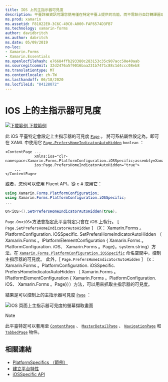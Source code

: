 ```yaml
---
title: IOS 上的主指示器可見度
description: 平臺詳細資訊可讓您使用僅在特定平臺上提供的功能，而不需執行自訂轉譯器或效果。 本文說明如何使用 iOS 平臺特定的來設定頁面上的主指示器可見度。
ms.prod: xamarin
ms.assetid: F81022E0-3C6C-49C0-A000-FAF6574D3FB7
ms.technology: xamarin-forms
author: davidbritch
ms.author: dabritch
ms.date: 05/09/2019
no-loc:
- Xamarin.Forms
- Xamarin.Essentials
ms.openlocfilehash: e76684ffb293380c283153c35c907acc50e40aab
ms.sourcegitcommit: 32d2476a5f9016baa231b7471c88c1d4ccc08eb8
ms.translationtype: MT
ms.contentlocale: zh-TW
ms.lasthandoff: 06/18/2020
ms.locfileid: "84128072"
---
```

# <a name="home-indicator-visibility-on-ios"></a>IOS 上的主指示器可見度

[![下載範例 ](~/media/shared/download.png) 下載範例](https://docs.microsoft.com/samples/xamarin/xamarin-forms-samples/userinterface-platformspecifics)

此 iOS 平臺特定會設定上主指示器的可見度 [`Page`](xref:Xamarin.Forms.Page) 。 將可系結屬性設定為，即可在 XAML 中使用它 [`Page.PrefersHomeIndicatorAutoHidden`](xref:Xamarin.Forms.PlatformConfiguration.iOSSpecific.Page.PrefersHomeIndicatorAutoHiddenProperty) `boolean` ：

```xaml
<ContentPage ...
             xmlns:ios="clr-namespace:Xamarin.Forms.PlatformConfiguration.iOSSpecific;assembly=Xamarin.Forms.Core"
             ios:Page.PrefersHomeIndicatorAutoHidden="true">
    ...
</ContentPage>
```

或者，您也可以使用 Fluent API，從 c # 取用它：

```csharp
using Xamarin.Forms.PlatformConfiguration;
using Xamarin.Forms.PlatformConfiguration.iOSSpecific;
...

On<iOS>().SetPrefersHomeIndicatorAutoHidden(true);
```

`Page.On<iOS>`方法會指定此平臺特定只會在 iOS 上執行。 [ `Page.SetPrefersHomeIndicatorAutoHidden` ] （X： Xamarin.Forms 。PlatformConfiguration. iOSSpecific. SetPrefersHomeIndicatorAutoHidden （ Xamarin.Forms 。IPlatformElementConfiguration { Xamarin.Forms 。PlatformConfiguration. iOS、 Xamarin.Forms 。Page}，system.string）方法，在 [`Xamarin.Forms.PlatformConfiguration.iOSSpecific`](xref:Xamarin.Forms.PlatformConfiguration.iOSSpecific) 命名空間中，控制主指示器的可見度。 此外，[ `Page.PrefersHomeIndicatorAutoHidden` ] （x： Xamarin.Forms 。PlatformConfiguration. iOSSpecific. PrefersHomeIndicatorAutoHidden （ Xamarin.Forms 。IPlatformElementConfiguration { Xamarin.Forms 。PlatformConfiguration. iOS、 Xamarin.Forms 。Page}））方法，可以用來抓取主指示器的可見度。

結果是可以控制上的主指示器可見度 [`Page`](xref:Xamarin.Forms.Page) ：

![IOS 頁面上主指示器可見度的螢幕擷取畫面](page-home-indicator-images/home-indicator-visibility.png "Page 首頁指標可見度")

> [!NOTE]
> 此平臺特定可以套用至 [`ContentPage`](xref:Xamarin.Forms.ContentPage) 、 [`MasterDetailPage`](xref:Xamarin.Forms.MasterDetailPage) 、 [`NavigationPage`](xref:Xamarin.Forms.NavigationPage) 和 [`TabbedPage`](xref:Xamarin.Forms.TabbedPage) 物件。

## <a name="related-links"></a>相關連結

- [PlatformSpecifics （範例）](https://docs.microsoft.com/samples/xamarin/xamarin-forms-samples/userinterface-platformspecifics)
- [建立平台特性](~/xamarin-forms/platform/platform-specifics/index.md#creating-platform-specifics)
- [iOSSpecific API](xref:Xamarin.Forms.PlatformConfiguration.iOSSpecific)
